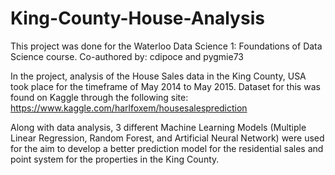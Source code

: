# King-County-House-Analysis

This project was done for the Waterloo Data Science 1: Foundations of Data Science course.
Co-authored by: cdipoce and pygmie73
  
In the project, analysis of the House Sales data in the King County, USA took place for the timeframe of May 2014 to May 2015.
Dataset for this was found on Kaggle through the following site: https://www.kaggle.com/harlfoxem/housesalesprediction
  
Along with data analysis, 3 different Machine Learning Models (Multiple Linear Regression, Random Forest, and Artificial Neural Network) 
were used for the aim to develop a better prediction model for the residential sales and point system for the properties in the
King County.
